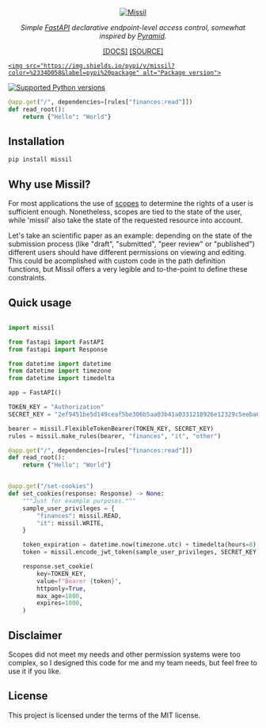 <p align="center">
  <a href="https://ericmiguel.github.io/missil"><img src="https://github.com/ericmiguel/missil/assets/12076399/c7841626-706e-425f-99d6-c91fd6fb3455" alt="Missil"></a>
</p>
<p align="center">
    <em>Simple <a href="https://fastapi.tiangolo.com/">FastAPI</a> declarative endpoint-level access control, somewhat inspired by <a href="https://docs.pylonsproject.org/projects/pyramid/en/latest/narr/security.html">Pyramid</a>.</em>
</p>
<p align="center">
    <span><a href="https://ericmiguel.github.io/missil/" target="_blank">[DOCS]</a></span>
    <span><a href="https://github.com/ericmiguel/missil" target="_blank">[SOURCE]</a></span>
</p>
<p align="center">
<a href="https://pypi.org/project/missil" target="_blank">

    <img src="https://img.shields.io/pypi/v/missil?color=%2334D058&label=pypi%20package" alt="Package version">

</a>
<a href="https://pypi.org/project/missil" target="_blank">
    <img src="https://img.shields.io/pypi/pyversions/missil.svg?color=%2334D058" alt="Supported Python versions">
</a>
</p>


```python
@app.get("/", dependencies=[rules["finances:read"]])
def read_root():
    return {"Hello": "World"}
```

## Installation

```bash
pip install missil

```

## Why use Missil?

For most applications the use of [scopes]("https://fastapi.tiangolo.com/advanced/security/oauth2-scopes/?h=oauth2") to determine the rights of a user is sufficient enough. Nonetheless, scopes are tied to the state of the user, while 'missil' also take the state of the requested resource into account.

Let's take an scientific paper as an example: depending on the state of the submission process (like "draft", "submitted", "peer review" or "published") different users should have different permissions on viewing and editing. This could be acomplished with custom code in the path definition functions, but Missil offers a very legible and to-the-point to define these constraints.

## Quick usage

```python

import missil

from fastapi import FastAPI
from fastapi import Response

from datetime import datetime
from datetime import timezone
from datetime import timedelta

app = FastAPI()

TOKEN_KEY = "Authorization"
SECRET_KEY = "2ef9451be5d149ceaf5be306b5aa03b41a0331218926e12329c5eeba60ed5cf0"

bearer = missil.FlexibleTokenBearer(TOKEN_KEY, SECRET_KEY)
rules = missil.make_rules(bearer, "finances", "it", "other")

@app.get("/", dependencies=[rules["finances:read"]])
def read_root():
    return {"Hello": "World"}


@app.get("/set-cookies")
def set_cookies(response: Response) -> None:
    """Just for example purposes."""
    sample_user_privileges = {
        "finances": missil.READ,
        "it": missil.WRITE,
    }

    token_expiration = datetime.now(timezone.utc) + timedelta(hours=8)
    token = missil.encode_jwt_token(sample_user_privileges, SECRET_KEY, token_expiration)

    response.set_cookie(
        key=TOKEN_KEY,
        value=f"Bearer {token}",
        httponly=True,
        max_age=1800,
        expires=1800,
    )
```

## Disclaimer

Scopes did not meet my needs and other permission systems were too complex, so
I designed this code for me and my team needs, but feel free to use it if you like.

## License

This project is licensed under the terms of the MIT license.
